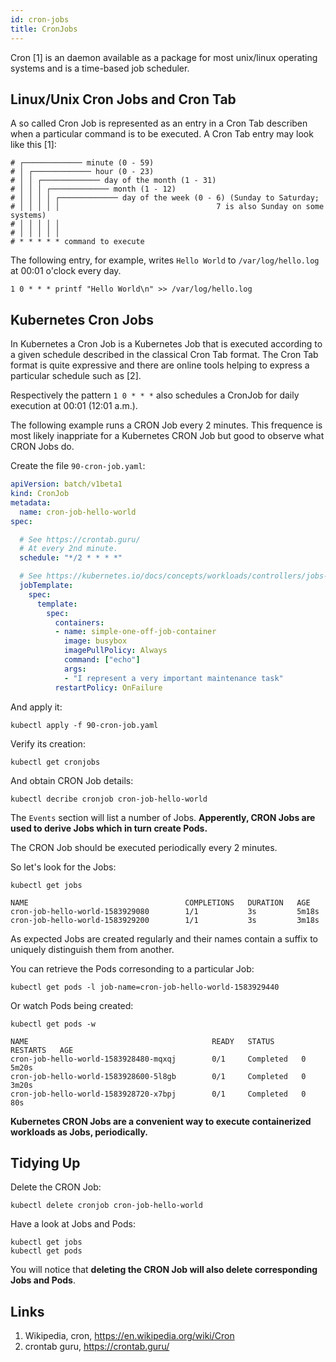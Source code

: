 ```yaml
---
id: cron-jobs
title: CronJobs
---
```


Cron [1] is an daemon available as a package for most unix/linux operating systems and is a time-based job scheduler.

## Linux/Unix Cron Jobs and Cron Tab

A so called Cron Job is represented as an entry in a Cron Tab describen when a particular command is to be executed. A Cron Tab entry may look like this [1]:

    # ┌───────────── minute (0 - 59)
    # │ ┌───────────── hour (0 - 23)
    # │ │ ┌───────────── day of the month (1 - 31)
    # │ │ │ ┌───────────── month (1 - 12)
    # │ │ │ │ ┌───────────── day of the week (0 - 6) (Sunday to Saturday;
    # │ │ │ │ │                                   7 is also Sunday on some systems)
    # │ │ │ │ │
    # │ │ │ │ │
    # * * * * * command to execute

The following entry, for example, writes `Hello World` to `/var/log/hello.log` at 00:01 o'clock every day.

    1 0 * * * printf "Hello World\n" >> /var/log/hello.log

## Kubernetes Cron Jobs

In Kubernetes a Cron Job is a Kubernetes Job that is executed according to a given schedule described in the classical Cron Tab format. The Cron Tab format is quite expressive and there are online tools helping to express a particular schedule such as [2].

Respectively the pattern `1 0 * * *` also schedules a CronJob for daily execution at 00:01 (12:01 a.m.).

The following example runs a CRON Job every 2 minutes. This frequence is most likely inappriate for a Kubernetes CRON Job but good to observe what CRON Jobs do.

Create the file `90-cron-job.yaml`:

```yaml
apiVersion: batch/v1beta1
kind: CronJob
metadata:
  name: cron-job-hello-world
spec:

  # See https://crontab.guru/
  # At every 2nd minute.
  schedule: "*/2 * * * *"

  # See https://kubernetes.io/docs/concepts/workloads/controllers/jobs-run-to-completion/#writing-a-job-spec
  jobTemplate:
    spec:
      template:
        spec:      
          containers:
          - name: simple-one-off-job-container
            image: busybox
            imagePullPolicy: Always
            command: ["echo"]
            args:
            - "I represent a very important maintenance task"
          restartPolicy: OnFailure      
```

And apply it:

    kubectl apply -f 90-cron-job.yaml

Verify its creation:

    kubectl get cronjobs

And obtain CRON Job details:

    kubectl decribe cronjob cron-job-hello-world

The `Events` section will list a number of Jobs. **Apperently, CRON Jobs are used to derive Jobs which in turn create Pods.**

The CRON Job should be executed periodically every 2 minutes.

So let's look for the Jobs:

    kubectl get jobs

    NAME                                   COMPLETIONS   DURATION   AGE
    cron-job-hello-world-1583929080        1/1           3s         5m18s
    cron-job-hello-world-1583929200        1/1           3s         3m18s

As expected Jobs are created regularly and their names contain a suffix to uniquely distinguish them from another.

You can retrieve the Pods corresonding to a particular Job:

    kubectl get pods -l job-name=cron-job-hello-world-1583929440

Or watch Pods being created:

    kubectl get pods -w

    NAME                                         READY   STATUS      RESTARTS   AGE
    cron-job-hello-world-1583928480-mqxqj        0/1     Completed   0          5m20s
    cron-job-hello-world-1583928600-5l8gb        0/1     Completed   0          3m20s
    cron-job-hello-world-1583928720-x7bpj        0/1     Completed   0          80s

**Kubernetes CRON Jobs are a convenient way to execute containerized workloads as Jobs, periodically.**

## Tidying Up

Delete the CRON Job:

    kubectl delete cronjob cron-job-hello-world

Have a look at Jobs and Pods:

    kubectl get jobs
    kubectl get pods

You will notice that **deleting the CRON Job will also delete corresponding Jobs and Pods**.

## Links
1. Wikipedia, cron, https://en.wikipedia.org/wiki/Cron
2. crontab guru, https://crontab.guru/